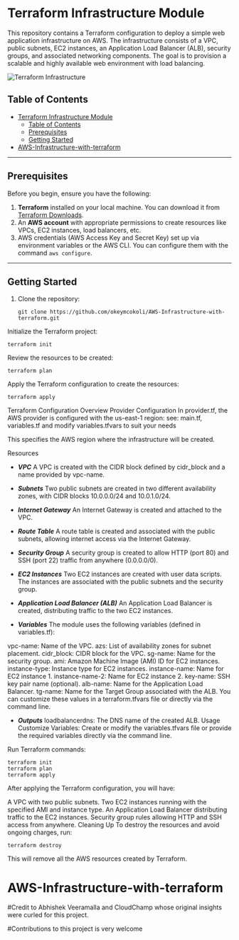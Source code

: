 # Terraform Infrastructure Module

This repository contains a Terraform configuration to deploy a simple web application infrastructure on AWS. The infrastructure consists of a VPC, public subnets, EC2 instances, an Application Load Balancer (ALB), security groups, and associated networking components. The goal is to provision a scalable and highly available web environment with load balancing.

![Terraform Infrastructure](assets/Infrastructure-with-terraform.png)

## Table of Contents

- [Terraform Infrastructure Module](#terraform-infrastructure-module)
  - [Table of Contents](#table-of-contents)
  - [Prerequisites](#prerequisites)
  - [Getting Started](#getting-started)
- [AWS-Infrastructure-with-terraform](#aws-infrastructure-with-terraform)

---

## Prerequisites

Before you begin, ensure you have the following:

1. **Terraform** installed on your local machine. You can download it from [Terraform Downloads](https://www.terraform.io/downloads.html).
2. An **AWS account** with appropriate permissions to create resources like VPCs, EC2 instances, load balancers, etc.
3. AWS credentials (AWS Access Key and Secret Key) set up via environment variables or the AWS CLI. You can configure them with the command `aws configure`.

---

## Getting Started

1. Clone the repository:
   ```
   git clone https://github.com/okeymcokoli/AWS-Infrastructure-with-terraform.git
   ```

Initialize the Terraform project:

```
terraform init
```
Review the resources to be created:

```
terraform plan
```
Apply the Terraform configuration to create the resources:

```
terraform apply
```

Terraform Configuration Overview
Provider Configuration
In provider.tf, the AWS provider is configured with the us-east-1 region:
see: main.tf, variables.tf and modify variables.tfvars to suit your needs

This specifies the AWS region where the infrastructure will be created.

Resources
- ***VPC***
A VPC is created with the CIDR block defined by cidr_block and a name provided by vpc-name.

- ***Subnets***
Two public subnets are created in two different availability zones, with CIDR blocks 10.0.0.0/24 and 10.0.1.0/24.

- ***Internet Gateway***
An Internet Gateway is created and attached to the VPC.

- ***Route Table***
A route table is created and associated with the public subnets, allowing internet access via the Internet Gateway.

- ***Security Group***
A security group is created to allow HTTP (port 80) and SSH (port 22) traffic from anywhere (0.0.0.0/0).


- ***EC2 Instances***
Two EC2 instances are created with user data scripts. The instances are associated with the public subnets and the security group.


- ***Application Load Balancer (ALB)***
An Application Load Balancer is created, distributing traffic to the two EC2 instances.

- ***Variables***
The module uses the following variables (defined in variables.tf):

vpc-name: Name of the VPC.
azs: List of availability zones for subnet placement.
cidr_block: CIDR block for the VPC.
sg-name: Name for the security group.
ami: Amazon Machine Image (AMI) ID for EC2 instances.
instance-type: Instance type for EC2 instances.
instance-name: Name for EC2 instance 1.
instance-name-2: Name for EC2 instance 2.
key-name: SSH key pair name (optional).
alb-name: Name for the Application Load Balancer.
tg-name: Name for the Target Group associated with the ALB.
You can customize these values in a terraform.tfvars file or directly via the command line.

- ***Outputs***
loadbalancerdns: The DNS name of the created ALB.
Usage
Customize Variables: Create or modify the variables.tfvars file or provide the required variables directly via the command line.


Run Terraform commands:

```
terraform init
terraform plan
terraform apply
```

After applying the Terraform configuration, you will have:

A VPC with two public subnets.
Two EC2 instances running with the specified AMI and instance type.
An Application Load Balancer distributing traffic to the EC2 instances.
Security group rules allowing HTTP and SSH access from anywhere.
Cleaning Up
To destroy the resources and avoid ongoing charges, run:

```
terraform destroy
```

This will remove all the AWS resources created by Terraform.
# AWS-Infrastructure-with-terraform

#Credit to Abhishek Veeramalla and CloudChamp whose original insights were curled for this project.

#Contributions  to this project is very welcome

